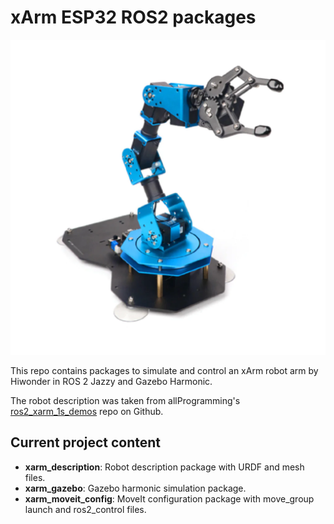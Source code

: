 # xArm ESP32 ROS2 packages

![xArm ESP32](docs/images/xArm.webp "xArm ESP32 by Hiwonder")

This repo contains packages to simulate and control an xArm robot arm by Hiwonder in ROS 2 Jazzy and Gazebo Harmonic.

The robot description was taken from allProgramming's [ros2_xarm_1s_demos](https://github.com/allProgramming/ros2_xarm_1s_demos/tree/main?tab=readme-ov-file) repo on Github.

## Current project content

* **xarm_description**: Robot description package with URDF and mesh files.
* **xarm_gazebo**: Gazebo harmonic simulation package.
* **xarm_moveit_config**: MoveIt configuration package with move_group launch and ros2_control files.